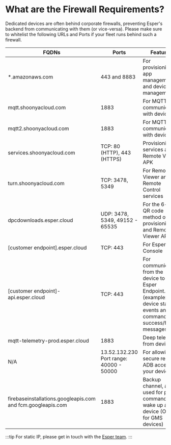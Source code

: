 # What are the Firewall Requirements?

Dedicated devices are often behind corporate firewalls, preventing Esper's backend from communicating with them (or vice-versa). Please make sure to whitelist the following URLs and Ports if your fleet runs behind such a firewall.

| FQDNs                                 | Ports                           | Features                                                                                 |
|---------------------------------------|---------------------------------|------------------------------------------------------------------------------------------|
| *.amazonaws.com                       | 443 and 8883                    | For provisioning, app management and device management                                   |
|  mqtt.shoonyacloud.com |    1883                      | For MQTT communication with devices                                                          |
| mqtt2.shoonyacloud.com                | 1883                            | For MQTT communication with devices                                                          |
| services.shoonyacloud.com          | TCP: 80 (HTTP), 443 (HTTPS)     | Provisioning services and Remote Viewer APK                                        |
| turn.shoonyacloud.com            | TCP: 3478, 5349                | For Remote Viewer and Remote Control services                                                            |
| dpcdownloads.esper.cloud            | UDP: 3478, 5349, 49152 - 65535 | For the 6-tap QR code method of provisioning and Remote Viewer APK                       |
| [customer endpoint].esper.cloud       | TCP: 443                             | For Esper Console                                                                        |
| [customer endpoint]-api.esper.cloud   | TCP: 443                        | For communicating from the device to the Esper Endpoint. (example: device status events and command success/failure messages) |
| mqtt-telemetry-prod.esper.cloud       | 1883                        | Deep telemetry from devices                                                              |
| N/A           | 13.52.132.230 Port range: 40000 - 50000 | For allowing secure remote ADB access to your devices                       |
| firebaseinstallations.googleapis.com and fcm.googleapis.com| 1883                            | Backup channel, also used for ping command to wake up a device (Only for GMS devices)       |


:::tip
For static IP, please get in touch with the [Esper team](https://support.esper.io/s/).
:::


  